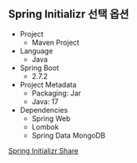 ## Spring Initializr 선택 옵션
- Project
    - Maven Project
- Language
    - Java
- Spring Boot
    - 2.7.2
- Project Metadata
    - Packaging: Jar
    - Java: 17
- Dependencies
    - Spring Web
    - Lombok
    - Spring Data MongoDB
    
[Spring Initializr Share](https://start.spring.io/#!type=maven-project&language=java&platformVersion=2.7.2&packaging=jar&jvmVersion=17&groupId=com.example&artifactId=mongodb&name=mongodb&description=Demo%20project%20for%20Spring%20Boot&packageName=com.example.mongodb&dependencies=web,lombok,data-mongodb)
